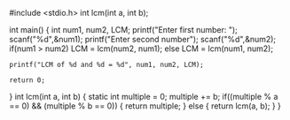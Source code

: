 #include <stdio.h>
int lcm(int a, int b);

int main()
{
    int num1, num2, LCM;
    printf("Enter first number: ");
    scanf("%d",&num1);
    printf("Enter second number");
    scanf("%d",&num2);
    if(num1 > num2)
        LCM = lcm(num2, num1);
    else
        LCM = lcm(num1, num2);
        
    printf("LCM of %d and %d = %d", num1, num2, LCM);
    
    return 0;
}
int lcm(int a, int b)
{
    static int multiple = 0;
    multiple += b;
    if((multiple % a == 0) && (multiple % b == 0))
    {
        return multiple;
    }
    else 
    {
        return lcm(a, b);
    }
}
